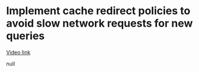 # Implement cache redirect policies to avoid slow network requests for new queries

[Video link](https://www.egghead.io/lessons/egghead-implement-cache-redirect-policies-to-avoid-slow-network-requests-for-new-queries?pl=synchronize-client-and-server-state-in-react-using-apollo-client-a45b3b89)

null

